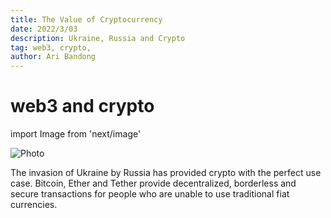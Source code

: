 ```yaml
---
title: The Value of Cryptocurrency
date: 2022/3/03
description: Ukraine, Russia and Crypto
tag: web3, crypto, 
author: Ari Bandong
---
```


# web3 and crypto

import Image from 'next/image'


<Image
  src="/images/Bitcoin_logo.png"
  alt="Photo"
  width={1125}
  height={250}
  priority
  className="next-image"
/>


The invasion of Ukraine by Russia has provided crypto with the perfect use case. Bitcoin, Ether and Tether provide decentralized, borderless and secure transactions for people who are unable to use traditional fiat currencies. 

